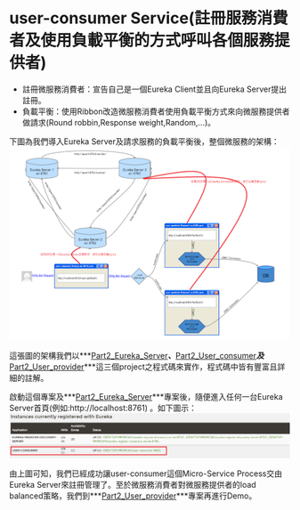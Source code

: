 # user-consumer Service(註冊服務消費者及使用負載平衡的方式呼叫各個服務提供者)
* 註冊微服務消費者：宣告自己是一個Eureka Client並且向Eureka Server提出註冊。
* 負載平衡：使用Ribbon改造微服務消費者使用負載平衡方式來向微服務提供者做請求(Round robbin,Response weight,Random,...)。

下圖為我們導入Eureka Server及請求服務的負載平衡後，整個微服務的架構：
![image alt text](./md_pic/1.png)

這張圖的架構我們以***[Part2_Eureka_Server](../Part2_Eureka_Server/)***、***[Part2_User_consumer](../Part2_User_consumer/)***及***[Part2_User_provider](../Part2_User_provider/)***這三個project之程式碼來實作，程式碼中皆有豐富且詳細的註解。

啟動這個專案及***[Part2_Eureka_Server](../Part2_Eureka_Server/)***專案後，隨便進入任何一台Eureka Server首頁(例如:http://localhost:8761) 。如下圖示：
![image alt text](./md_pic/2.png)

由上圖可知，我們已經成功讓user-consumer這個Micro-Service Process交由Eureka Server來註冊管理了。至於微服務消費者對微服務提供者的load balanced策略，我們到***[Part2_User_provider](../Part2_User_provider/)***專案再進行Demo。
